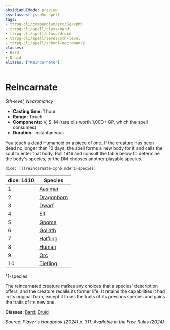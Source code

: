 ```yaml
---
obsidianUIMode: preview
cssclasses: json5e-spell
tags:
- ttrpg-cli/compendium/src/5e/xphb
- ttrpg-cli/spell/class/bard
- ttrpg-cli/spell/class/druid
- ttrpg-cli/spell/level/5th-level
- ttrpg-cli/spell/school/necromancy
classes:
- Bard
- Druid
aliases: ["Reincarnate"]
---
```

# Reincarnate
*5th-level, Necromancy*  


- **Casting time:** 1 hour
- **Range:** Touch
- **Components:** V, S, M (rare oils worth 1,000+ GP, which the spell consumes)
- **Duration:** Instantaneous

You touch a dead Humanoid or a piece of one. If the creature has been dead no longer than 10 days, the spell forms a new body for it and calls the soul to enter that body. Roll `1d10` and consult the table below to determine the body's species, or the DM chooses another playable species.

`dice: [](reincarnate-xphb.md#^1-species)`

| dice: 1d10 | Species |
|------------|---------|
| 1 | [Aasimar](Misc%20Files/CLI/compendium/races/aasimar-xphb.md) |
| 2 | [Dragonborn](Misc%20Files/CLI/compendium/races/dragonborn-xphb.md) |
| 3 | [Dwarf](Misc%20Files/CLI/compendium/races/dwarf-xphb.md) |
| 4 | [Elf](Misc%20Files/CLI/compendium/races/elf-xphb.md) |
| 5 | [Gnome](Misc%20Files/CLI/compendium/races/gnome-xphb.md) |
| 6 | [Goliath](Misc%20Files/CLI/compendium/races/goliath-xphb.md) |
| 7 | [Halfling](Misc%20Files/CLI/compendium/races/halfling-xphb.md) |
| 8 | [Human](Misc%20Files/CLI/compendium/races/human-xphb.md) |
| 9 | [Orc](Misc%20Files/CLI/compendium/races/orc-xphb.md) |
| 10 | [Tiefling](Misc%20Files/CLI/compendium/races/tiefling-xphb.md) |
^1-species

The reincarnated creature makes any choices that a species' description offers, and the creature recalls its former life. It retains the capabilities it had in its original form, except it loses the traits of its previous species and gains the traits of its new one.

**Classes**: [Bard](Misc%20Files/CLI/compendium/lists/list-spells-classes-bard.md); [Druid](Misc%20Files/CLI/compendium/lists/list-spells-classes-druid.md)

*Source: Player's Handbook (2024) p. 311. Available in the Free Rules (2024)*